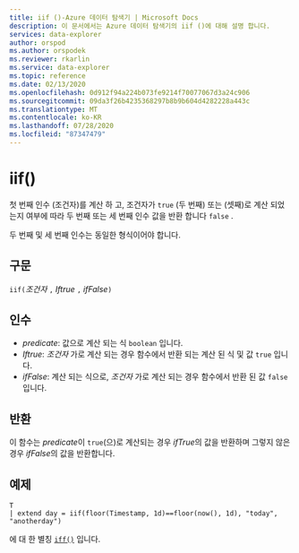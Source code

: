 ```yaml
---
title: iif ()-Azure 데이터 탐색기 | Microsoft Docs
description: 이 문서에서는 Azure 데이터 탐색기의 iif ()에 대해 설명 합니다.
services: data-explorer
author: orspod
ms.author: orspodek
ms.reviewer: rkarlin
ms.service: data-explorer
ms.topic: reference
ms.date: 02/13/2020
ms.openlocfilehash: 0d912f94a224b073fe9214f70077067d3a24c906
ms.sourcegitcommit: 09da3f26b4235368297b8b9b604d4282228a443c
ms.translationtype: MT
ms.contentlocale: ko-KR
ms.lasthandoff: 07/28/2020
ms.locfileid: "87347479"
---
```

# <a name="iif"></a>iif()

첫 번째 인수 (조건자)를 계산 하 고, 조건자가 `true` (두 번째) 또는 (셋째)로 계산 되었는지 여부에 따라 두 번째 또는 세 번째 인수 값을 반환 합니다 `false` .

두 번째 및 세 번째 인수는 동일한 형식이어야 합니다.

## <a name="syntax"></a>구문

`iif(`*조건자* `,` *Iftrue* `,` *ifFalse*`)`

## <a name="arguments"></a>인수

* *predicate*: 값으로 계산 되는 식 `boolean` 입니다.
* *Iftrue*: *조건자* 가로 계산 되는 경우 함수에서 반환 되는 계산 된 식 및 값 `true` 입니다.
* *ifFalse*: 계산 되는 식으로, *조건자* 가로 계산 되는 경우 함수에서 반환 된 값 `false` 입니다.

## <a name="returns"></a>반환

이 함수는 *predicate*이 `true`(으)로 계산되는 경우 *ifTrue*의 값을 반환하며 그렇지 않은 경우 *ifFalse*의 값을 반환합니다.

## <a name="example"></a>예제

```kusto
T 
| extend day = iif(floor(Timestamp, 1d)==floor(now(), 1d), "today", "anotherday")
```

에 대 한 별칭 [`iff()`](ifffunction.md) 입니다.
